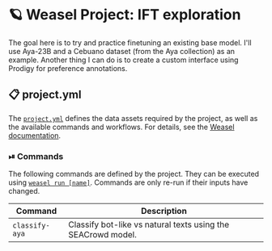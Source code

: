 <!-- WEASEL: AUTO-GENERATED DOCS START (do not remove) -->

# 🪐 Weasel Project: IFT exploration

The goal here is to try and practice finetuning an existing base model.
I'll use Aya-23B and a Cebuano dataset (from the Aya collection) as an example.
Another thing I can do is to create a custom interface using Prodigy for preference annotations.


## 📋 project.yml

The [`project.yml`](project.yml) defines the data assets required by the
project, as well as the available commands and workflows. For details, see the
[Weasel documentation](https://github.com/explosion/weasel).

### ⏯ Commands

The following commands are defined by the project. They
can be executed using [`weasel run [name]`](https://github.com/explosion/weasel/tree/main/docs/cli.md#rocket-run).
Commands are only re-run if their inputs have changed.

| Command | Description |
| --- | --- |
| `classify-aya` | Classify bot-like vs natural texts using the SEACrowd model. |

<!-- WEASEL: AUTO-GENERATED DOCS END (do not remove) -->